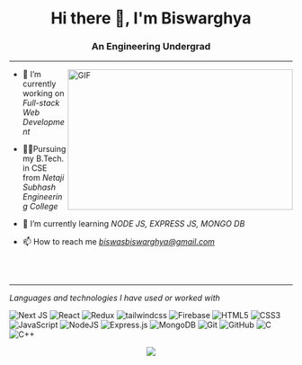 <h1 align="center">Hi there 👋, I'm Biswarghya</h1>
<h3 align="center">An Engineering Undergrad</h3>
<hr>
<img align="right" alt="GIF" src="https://64.media.tumblr.com/171c16d9fed65dac87b849ecc680bf6c/tumblr_oo06p5WE991tcg4xno1_500.gifv" width="400px" height="250" />
</a>


- 🔭 I’m currently working on *Full-stack Web Development*

- 👨‍💻Pursuing my B.Tech. in CSE from *Netaji Subhash Engineering College*

- 🌱 I’m currently learning *NODE JS, EXPRESS JS, MONGO DB*

- 📫 How to reach me *biswasbiswarghya@gmail.com*

<br>
<br>
<hr>

*Languages and technologies I have used or worked with* 

![Next JS](https://img.shields.io/badge/Next-black?style=for-the-badge&logo=next.js&logoColor=white)
![React](https://img.shields.io/badge/react-%2320232a.svg?style=for-the-badge&logo=react&logoColor=%2361DAFB)
![Redux](https://img.shields.io/badge/redux-%23593d88.svg?style=for-the-badge&logo=redux&logoColor=white)
![tailwindcss](https://img.shields.io/badge/tailwind_css-0A66C2?style=for-the-badge&logo=tailwindcss&logoColor=white)
![Firebase](https://img.shields.io/badge/Firebase-039BE5?style=for-the-badge&logo=Firebase&logoColor=white)
![HTML5](https://img.shields.io/badge/html5-%23E34F26.svg?style=for-the-badge&logo=html5&logoColor=white)
![CSS3](https://img.shields.io/badge/css3-%231572B6.svg?style=for-the-badge&logo=css3&logoColor=white)
![JavaScript](https://img.shields.io/badge/javascript-%23323330.svg?style=for-the-badge&logo=javascript&logoColor=%23F7DF1E)
![NodeJS](https://img.shields.io/badge/node.js-6DA55F?style=for-the-badge&logo=node.js&logoColor=white)
![Express.js](https://img.shields.io/badge/express.js-%23404d59.svg?style=for-the-badge&logo=express&logoColor=%2361DAFB)
![MongoDB](https://img.shields.io/badge/MongoDB-%234ea94b.svg?style=for-the-badge&logo=mongodb&logoColor=white)
![Git](https://img.shields.io/badge/git-%23F05033.svg?style=for-the-badge&logo=git&logoColor=white)
![GitHub](https://img.shields.io/badge/github-%23121011.svg?style=for-the-badge&logo=github&logoColor=white)
![C](https://img.shields.io/badge/c-%2300599C.svg?style=for-the-badge&logo=c&logoColor=white)
![C++](https://img.shields.io/badge/c++-%2300599C.svg?style=for-the-badge&logo=c%2B%2B&logoColor=white)

<p align="center">
<img align="center" src="https://github-readme-stats.vercel.app/api?username=lazyfuhrer&show_icons=true&locale=en" />
</p>

